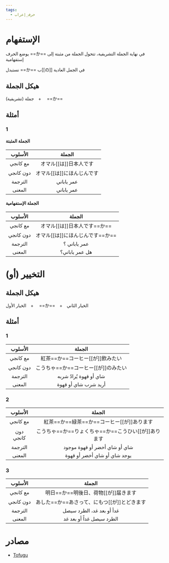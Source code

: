 ```yaml
---
tags:
  - حرف_إعراب
---
```

# الإستفهام
يوضع الحرف ==か== في نهاية الجملة التشريفية، تتحول الجملة من مثبتة إلى إستفهامية

نستبدل ==か== ب[[の]] في الجمل العادية
## هيكل الجملة
جملة (تشريفية)　+　 ==か==
## أمثلة
### 1
#### الجملة المثبتة
|   الأسلوب    |                الجملة                |
| :----------: | :----------------------------------: |
|   مع كانجي   |   オマル[[は]]日本人です    |
|  دون كانجي   | オマル[[は]]にほんじんです  |
|   الترجمة    |              عمر ياباني              |
|    المعنى    |              عمر ياباني              |
#### الجملة الإستفهامية
|   الأسلوب    |                   الجملة                    |
| :----------: | :-----------------------------------------: |
|   مع كانجي   |    オマル[[は]]日本人です==か==    |
|  دون كانجي   |  オマル[[は]]にほんじんです==か==  |
|   الترجمة    |                عمر ياباني ؟                 |
|    المعنى    |               هل عمر ياباني؟                |
# التخيير (أو)
## هيكل الجملة
الخيار الأول　+　 ==か==　+　الخيار الثاني
## أمثلة
### 1
|   الأسلوب    |                    الجملة                     |
| :----------: | :-------------------------------------------: |
|   مع كانجي   |   紅茶==か==コーヒー[[が]]飲みたい   |
|  دون كانجي   | こうちゃ==か==コーヒー[[が]]のみたい |
|   الترجمة    |             شاي أو قهوة يُرادُ شربه             |
|    المعنى    |             أريد شرب شاي أو قهوة              |
### 2
|   الأسلوب    |                            الجملة                             |
| :----------: | :-----------------------------------------------------------: |
|   مع كانجي   |      紅茶==か==緑茶==か==コーヒー[[が]]あります      |
|  دون كانجي   | こうちゃ==か==りょくちゃ==か==こうひい[[が]]あります |
|   الترجمة    |                 شاي أو شاي أخضر أو قهوة موجود                 |
|    المعنى    |                 يوجد شاي أو شاي أخضر أو قهوة                  |
### 3
|   الأسلوب    |                          الجملة                          |
| :----------: | :------------------------------------------------------: |
|   مع كانجي   |             明日==か==明後日、荷物[[が]]届きます             |
|  دون كانجي   |  あした==か==あさって、にもつ[[が]]とどきます   |
|   الترجمة    |                غدأ أو بعد غد، الطرد سيصل                 |
|    المعنى    |                 الطرد سيصل غداً أو بعد غد                 |
# مصادر
- [Tofugu](https://tofugu.com/japanese-grammar/particle-ka)
